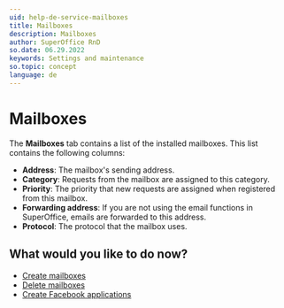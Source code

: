 ```yaml
---
uid: help-de-service-mailboxes
title: Mailboxes
description: Mailboxes
author: SuperOffice RnD
so.date: 06.29.2022
keywords: Settings and maintenance
so.topic: concept
language: de
---
```


# Mailboxes

The **Mailboxes** tab contains a list of the installed mailboxes. This list contains the following columns:

* **Address**: The mailbox's sending address.
* **Category**: Requests from the mailbox are assigned to this category.
* **Priority**: The priority that new requests are assigned when registered from this mailbox.
* **Forwarding address**: <!-- online -->If you are not using the email functions in SuperOffice, emails are forwarded to this address.
* **Protocol**: <!-- onsite -->The protocol that the mailbox uses.

## What would you like to do now?

* [Create mailboxes][1]
* [Delete mailboxes][2]
* [Create Facebook applications][3] <!-- onsite -->

<!-- Referenced links -->
[1]: ../create-mailbox.md
[2]: ../delete-mailbox.md
[3]: ../create-facebook-application.md

<!-- Referenced images -->


